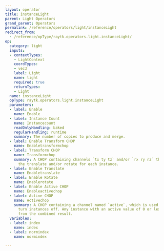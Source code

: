 ```yaml
---
layout: operator
title: instanceLight
parent: Light Operators
grand_parent: Operators
permalink: /reference/operators/light/instanceLight
redirect_from:
  - /reference/opType/raytk.operators.light.instanceLight/
op:
  category: light
  inputs:
  - contextTypes:
    - LightContext
    coordTypes:
    - vec3
    label: Light
    name: light
    required: true
    returnTypes:
    - Light
  name: instanceLight
  opType: raytk.operators.light.instanceLight
  parameters:
  - label: Enable
    name: Enable
  - label: Instance Count
    name: Instancecount
    readOnlyHandling: baked
    regularHandling: runtime
    summary: The number of copies to produce and merge.
  - label: Enable Transform CHOP
    name: Enabletransformchop
  - label: Transform CHOP
    name: Transformchop
    summary: A CHOP containing channels `tx ty tz` and/or `rx ry rz` that specifies
      the translate and/or rotate for each instance.
  - label: Enable Translate
    name: Enabletranslate
  - label: Enable Rotate
    name: Enablerotate
  - label: Enable Active CHOP
    name: Enableactivechop
  - label: Active CHOP
    name: Activechop
    summary: A CHOP containing a channel named `active`, which is used to selectively
      turn instances off. Any instance with an active value of 0 or less will be excluded
      from the combined result.
  variables:
  - label: index
    name: index
  - label: normindex
    name: normindex

---
```


